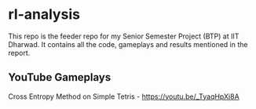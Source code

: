 # rl-analysis
This repo is the feeder repo for my Senior Semester Project (BTP) at IIT Dharwad. It contains all the code, gameplays and results mentioned in the report.

## YouTube Gameplays
Cross Entropy Method on Simple Tetris - https://youtu.be/_TyaqHpXj8A

